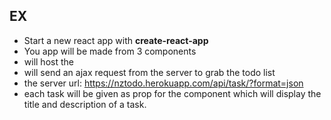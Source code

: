 ## EX

- Start a new react app with **create-react-app**
- You app will be made from 3 components
- <App /> will host the <TodoList>
- <TodoList> will send an ajax request from the server to grab the todo list
- the server url: https://nztodo.herokuapp.com/api/task/?format=json
- each task will be given as prop for the component <TodoItem> which will display the title and description of a task.
